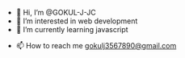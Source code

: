 - 👋 Hi, I’m @GOKUL-J-JC
- 👀 I’m interested in web development 
- 🌱 I’m currently learning javascript 
<!--- 💞️ I’m looking to collaborate on ...--->
- 📫 How to reach me gokulj3567890@gmail.com

<!---
GOKUL-J-JC/GOKUL-J-JC is a ✨ special ✨ repository web its `README.md` (this file) appears on your GitHub profile.
You can click the Preview link to take a look at your changes.
--->
